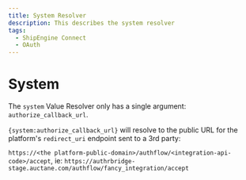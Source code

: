 ```yaml
---
title: System Resolver
description: This describes the system resolver
tags:
  - ShipEngine Connect
  - OAuth
---
```


# System

The `system` Value Resolver only has a single argument: `authorize_callback_url`.

`{system:authorize_callback_url}` will resolve to the public URL for the platform's 
`redirect_uri` endpoint sent to a 3rd party:

`https://<the platform-public-domain>/authflow/<integration-api-code>/accept`, ie:
`https://authrbridge-stage.auctane.com/authflow/fancy_integration/accept`

